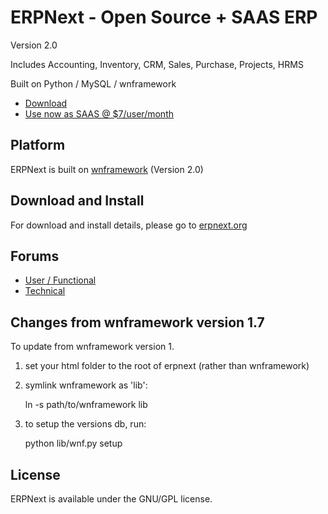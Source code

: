 # ERPNext - Open Source + SAAS ERP

Version 2.0

Includes Accounting, Inventory, CRM, Sales, Purchase, Projects, HRMS

Built on Python / MySQL / wnframework

- [Download](http://erpnext.org)
- [Use now as SAAS @ $7/user/month](https://erpnext.com)

## Platform

ERPNext is built on [wnframework](https://github.com/webnotes/wnframework) (Version 2.0)

## Download and Install

For download and install details, please go to [erpnext.org](http://erpnext.org)

## Forums

- [User / Functional](http://groups.google.com/group/erpnext-user-forum)
- [Technical](http://groups.google.com/group/wnframework)

## Changes from wnframework version 1.7

To update from wnframework version 1.

1. set your html folder to the root of erpnext (rather than wnframework)
2. symlink wnframework as 'lib':

    ln -s path/to/wnframework lib

3. to setup the versions db, run:

    python lib/wnf.py setup

## License

ERPNext is available under the GNU/GPL license.

